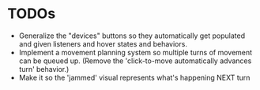 # TODOs
- Generalize the "devices" buttons so they automatically get populated and given listeners and hover states and behaviors.
- Implement a movement planning system so multiple turns of movement can be queued up. (Remove the 'click-to-move automatically advances turn' behavior.)
- Make it so the 'jammed' visual represents what's happening NEXT turn